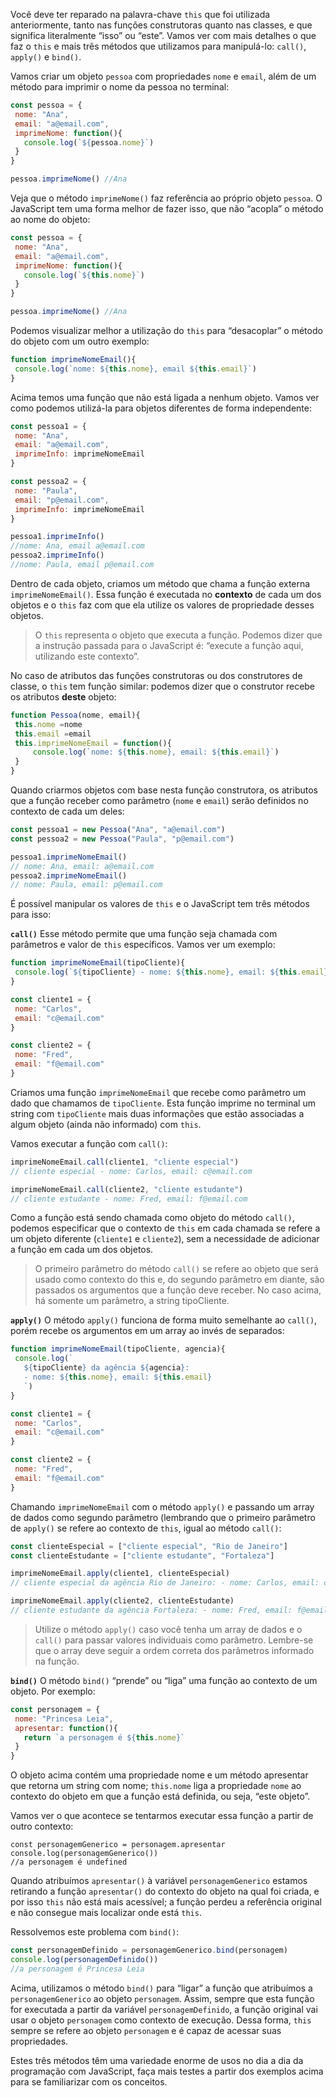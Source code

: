 Você deve ter reparado na palavra-chave `this` que foi utilizada anteriormente, tanto nas funções construtoras quanto nas classes, e que significa literalmente “isso” ou “este”. Vamos ver com mais detalhes o que faz o `this` e mais três métodos que utilizamos para manipulá-lo: `call()`, `apply()` e `bind()`.

Vamos criar um objeto `pessoa` com propriedades `nome` e `email`, além de um método para imprimir o nome da pessoa no terminal:

```javascript
const pessoa = {
 nome: "Ana",
 email: "a@email.com",
 imprimeNome: function(){
   console.log(`${pessoa.nome}`)
 }
}

pessoa.imprimeNome() //Ana
```

Veja que o método `imprimeNome()` faz referência ao próprio objeto `pessoa`. O JavaScript tem uma forma melhor de fazer isso, que não “acopla” o método ao nome do objeto:

```javascript
const pessoa = {
 nome: "Ana",
 email: "a@email.com",
 imprimeNome: function(){
   console.log(`${this.nome}`)
 }
}

pessoa.imprimeNome() //Ana
```

Podemos visualizar melhor a utilização do `this` para “desacoplar” o método do objeto com um outro exemplo:

```javascript
function imprimeNomeEmail(){
 console.log(`nome: ${this.nome}, email ${this.email}`)
}
```

Acima temos uma função que não está ligada a nenhum objeto. Vamos ver como podemos utilizá-la para objetos diferentes de forma independente:

```javascript
const pessoa1 = {
 nome: "Ana",
 email: "a@email.com",
 imprimeInfo: imprimeNomeEmail
}

const pessoa2 = {
 nome: "Paula",
 email: "p@email.com",
 imprimeInfo: imprimeNomeEmail
}

pessoa1.imprimeInfo()
//nome: Ana, email a@email.com
pessoa2.imprimeInfo()
//nome: Paula, email p@email.com
```

Dentro de cada objeto, criamos um método que chama a função externa `imprimeNomeEmail()`. Essa função é executada no **contexto** de cada um dos objetos e o `this` faz com que ela utilize os valores de propriedade desses objetos.

> O `this` representa o objeto que executa a função. Podemos dizer que a instrução passada para o JavaScript é: “execute a função aqui, utilizando este contexto”.

No caso de atributos das funções construtoras ou dos construtores de classe, o `this` tem função similar: podemos dizer que o construtor recebe os atributos **deste** objeto:


```javascript
function Pessoa(nome, email){
 this.nome =nome
 this.email =email
 this.imprimeNomeEmail = function(){
     console.log(`nome: ${this.nome}, email: ${this.email}`)
 }
}
```

Quando criarmos objetos com base nesta função construtora, os atributos que a função receber como parâmetro (`nome` e `email`) serão definidos no contexto de cada um deles:

```javascript
const pessoa1 = new Pessoa("Ana", "a@email.com")
const pessoa2 = new Pessoa("Paula", "p@email.com")

pessoa1.imprimeNomeEmail()
// nome: Ana, email: a@email.com
pessoa2.imprimeNomeEmail()
// nome: Paula, email: p@email.com
```

É possível manipular os valores de `this` e o JavaScript tem três métodos para isso:

**`call()`**
Esse método permite que uma função seja chamada com parâmetros e valor de `this` específicos. Vamos ver um exemplo:

```javascript
function imprimeNomeEmail(tipoCliente){
 console.log(`${tipoCliente} - nome: ${this.nome}, email: ${this.email}`)
}

const cliente1 = {
 nome: "Carlos",
 email: "c@email.com"
}

const cliente2 = {
 nome: "Fred",
 email: "f@email.com"
}
```

Criamos uma função `imprimeNomeEmail` que recebe como parâmetro um dado que chamamos de `tipoCliente`. Esta função imprime no terminal um string com `tipoCliente` mais duas informações que estão associadas a algum objeto (ainda não informado) com `this`.

Vamos executar a função com `call()`:

```javascript
imprimeNomeEmail.call(cliente1, "cliente especial")
// cliente especial - nome: Carlos, email: c@email.com

imprimeNomeEmail.call(cliente2, "cliente estudante")
// cliente estudante - nome: Fred, email: f@email.com
```

Como a função está sendo chamada como objeto do método `call()`, podemos especificar que o contexto de `this` em cada chamada se refere a um objeto diferente (`cliente1` e `cliente2`), sem a necessidade de adicionar a função em cada um dos objetos.

> O primeiro parâmetro do método `call()` se refere ao objeto que será usado como contexto do this e, do segundo parâmetro em diante, são passados os argumentos que a função deve receber. No caso acima, há somente um parâmetro, a string tipoCliente.

**`apply()`**
O método `apply()` funciona de forma muito semelhante ao `call()`, porém recebe os argumentos em um array ao invés de separados:

```javascript
function imprimeNomeEmail(tipoCliente, agencia){
 console.log(`
   ${tipoCliente} da agência ${agencia}:
   - nome: ${this.nome}, email: ${this.email}
   `)
}

const cliente1 = {
 nome: "Carlos",
 email: "c@email.com"
}

const cliente2 = {
 nome: "Fred",
 email: "f@email.com"
}
```

Chamando `imprimeNomeEmail` com o método `apply()` e passando um array de dados como segundo parâmetro (lembrando que o primeiro parâmetro de `apply()` se refere ao contexto de `this`, igual ao método `call()`:

```javascript
const clienteEspecial = ["cliente especial", "Rio de Janeiro"]
const clienteEstudante = ["cliente estudante", "Fortaleza"]

imprimeNomeEmail.apply(cliente1, clienteEspecial)
// cliente especial da agência Rio de Janeiro: - nome: Carlos, email: c@email.com

imprimeNomeEmail.apply(cliente2, clienteEstudante)
// cliente estudante da agência Fortaleza: - nome: Fred, email: f@email.com
```

> Utilize o método `apply()` caso você tenha um array de dados e o `call()` para passar valores individuais como parâmetro. Lembre-se que o array deve seguir a ordem correta dos parâmetros informado na função.

**`bind()`**
O método `bind()` “prende” ou “liga” uma função ao contexto de um objeto. Por exemplo:

```javascript
const personagem = {
 nome: "Princesa Leia",
 apresentar: function(){
   return `a personagem é ${this.nome}`
 }
}
```

O objeto acima contém uma propriedade nome e um método apresentar que retorna um string com nome; `this.nome` liga a propriedade `nome` ao contexto do objeto em que a função está definida, ou seja, “este objeto”.

Vamos ver o que acontece se tentarmos executar essa função a partir de outro contexto:

```
const personagemGenerico = personagem.apresentar
console.log(personagemGenerico())
//a personagem é undefined
```

Quando atribuímos `apresentar()` à variável `personagemGenerico` estamos retirando a função `apresentar()` do contexto do objeto na qual foi criada, e por isso `this` não está mais acessível; a função perdeu a referência original e não consegue mais localizar onde está `this`.

Ressolvemos este problema com `bind()`:

```javascript
const personagemDefinido = personagemGenerico.bind(personagem)
console.log(personagemDefinido())
//a personagem é Princesa Leia
```

Acima, utilizamos o método `bind()` para “ligar” a função que atribuímos a `personagemGenerico` ao objeto `personagem`. Assim, sempre que esta função for executada a partir da variável `personagemDefinido`, a função original vai usar o objeto `personagem` como contexto de execução. Dessa forma, `this` sempre se refere ao objeto `personagem` e é capaz de acessar suas propriedades.

Estes três métodos têm uma variedade enorme de usos no dia a dia da programação com JavaScript, faça mais testes a partir dos exemplos acima para se familiarizar com os conceitos.
